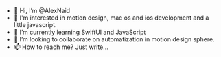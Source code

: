 - 👋 Hi, I’m @AlexNaid
- 👀 I'm interested in motion design, mac os and ios development and a little javascript. 
- 🌱 I’m currently learning SwiftUI and JavaScript
- 💞️ I’m looking to collaborate on automatization in motion design sphere. 
- 📫 How to reach me? Just write...

<!---
AlexNaid87/AlexNaid87 is a ✨ special ✨ repository because its `README.md` (this file) appears on your GitHub profile.
You can click the Preview link to take a look at your changes.
--->
